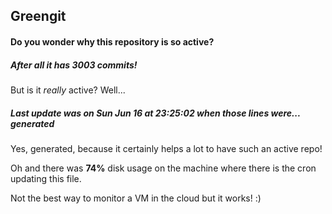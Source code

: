 ## Greengit

#### Do you wonder why this repository is so active?

##### After all it has 3003 commits!

But is it *really* active? Well...

##### Last update was on Sun Jun 16 at 23:25:02 when those lines were... generated

Yes, generated, because it certainly helps a lot to have such an active repo!

Oh and there was **74%** disk usage on the machine
where there is the cron updating this file.

Not the best way to monitor a VM in the cloud but it works! :)
